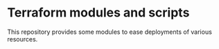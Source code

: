 # Terraform modules and scripts

This repository provides some modules to ease deployments of various resources.
